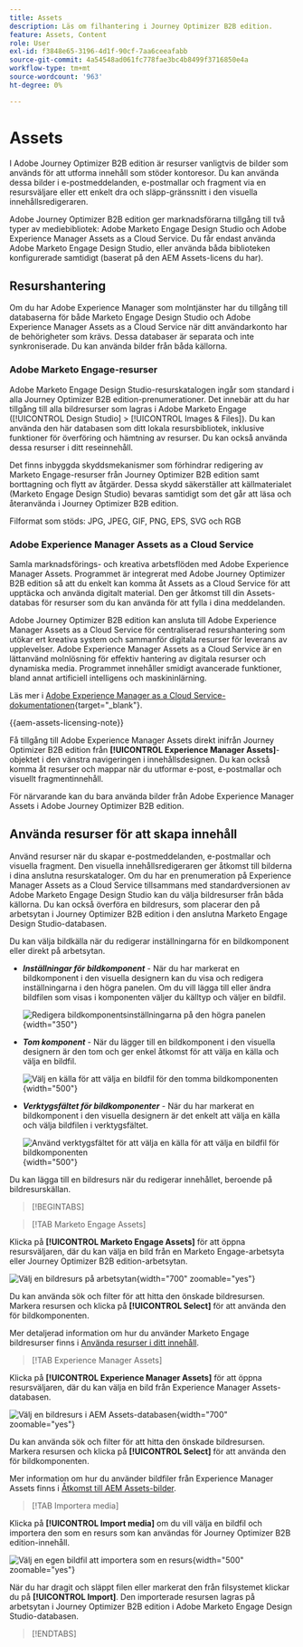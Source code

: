 ```yaml
---
title: Assets
description: Läs om filhantering i Journey Optimizer B2B edition.
feature: Assets, Content
role: User
exl-id: f3848e65-3196-4d1f-90cf-7aa6ceeafabb
source-git-commit: 4a54548ad061fc778fae3bc4b8499f3716850e4a
workflow-type: tm+mt
source-wordcount: '963'
ht-degree: 0%

---
```


# Assets

I Adobe Journey Optimizer B2B edition är resurser vanligtvis de bilder som används för att utforma innehåll som stöder kontoresor. Du kan använda dessa bilder i e-postmeddelanden, e-postmallar och fragment via en resursväljare eller ett enkelt dra och släpp-gränssnitt i den visuella innehållsredigeraren.

Adobe Journey Optimizer B2B edition ger marknadsförarna tillgång till två typer av mediebibliotek: Adobe Marketo Engage Design Studio och Adobe Experience Manager Assets as a Cloud Service. Du får endast använda Adobe Marketo Engage Design Studio, eller använda båda biblioteken konfigurerade samtidigt (baserat på den AEM Assets-licens du har).

## Resurshantering

Om du har Adobe Experience Manager som molntjänster har du tillgång till databaserna för både Marketo Engage Design Studio och Adobe Experience Manager Assets as a Cloud Service när ditt användarkonto har de behörigheter som krävs. Dessa databaser är separata och inte synkroniserade. Du kan använda bilder från båda källorna.

### Adobe Marketo Engage-resurser

Adobe Marketo Engage Design Studio-resurskatalogen ingår som standard i alla Journey Optimizer B2B edition-prenumerationer. Det innebär att du har tillgång till alla bildresurser som lagras i Adobe Marketo Engage ([!UICONTROL Design Studio] > [!UICONTROL Images & Files]). Du kan använda den här databasen som ditt lokala resursbibliotek, inklusive funktioner för överföring och hämtning av resurser. Du kan också använda dessa resurser i ditt reseinnehåll.

Det finns inbyggda skyddsmekanismer som förhindrar redigering av Marketo Engage-resurser från Journey Optimizer B2B edition samt borttagning och flytt av åtgärder. Dessa skydd säkerställer att källmaterialet (Marketo Engage Design Studio) bevaras samtidigt som det går att läsa och återanvända i Journey Optimizer B2B edition.

Filformat som stöds: JPG, JPEG, GIF, PNG, EPS, SVG och RGB

### Adobe Experience Manager Assets as a Cloud Service

Samla marknadsförings- och kreativa arbetsflöden med Adobe Experience Manager Assets. Programmet är integrerat med Adobe Journey Optimizer B2B edition så att du enkelt kan komma åt Assets as a Cloud Service för att upptäcka och använda digitalt material. Den ger åtkomst till din Assets-databas för resurser som du kan använda för att fylla i dina meddelanden.

Adobe Journey Optimizer B2B edition kan ansluta till Adobe Experience Manager Assets as a Cloud Service för centraliserad resurshantering som utökar ert kreativa system och sammanför digitala resurser för leverans av upplevelser. Adobe Experience Manager Assets as a Cloud Service är en lättanvänd molnlösning för effektiv hantering av digitala resurser och dynamiska media. Programmet innehåller smidigt avancerade funktioner, bland annat artificiell intelligens och maskininlärning.

Läs mer i [Adobe Experience Manager as a Cloud Service-dokumentationen](https://experienceleague.adobe.com/sv/docs/experience-manager-cloud-service/content/assets/overview){target="_blank"}.

{{aem-assets-licensing-note}}

Få tillgång till Adobe Experience Manager Assets direkt inifrån Journey Optimizer B2B edition från **[!UICONTROL Experience Manager Assets]**-objektet i den vänstra navigeringen i innehållsdesignen. Du kan också komma åt resurser och mappar när du utformar e-post, e-postmallar och visuellt fragmentinnehåll.

För närvarande kan du bara använda bilder från Adobe Experience Manager Assets i Adobe Journey Optimizer B2B edition.

## Använda resurser för att skapa innehåll

Använd resurser när du skapar e-postmeddelanden, e-postmallar och visuella fragment. Den visuella innehållsredigeraren ger åtkomst till bilderna i dina anslutna resurskataloger. Om du har en prenumeration på Experience Manager Assets as a Cloud Service tillsammans med standardversionen av Adobe Marketo Engage Design Studio kan du välja bildresurser från båda källorna. Du kan också överföra en bildresurs, som placerar den på arbetsytan i Journey Optimizer B2B edition i den anslutna Marketo Engage Design Studio-databasen.

Du kan välja bildkälla när du redigerar inställningarna för en bildkomponent eller direkt på arbetsytan.

* **_Inställningar för bildkomponent_** - När du har markerat en bildkomponent i den visuella designern kan du visa och redigera inställningarna i den högra panelen. Om du vill lägga till eller ändra bildfilen som visas i komponenten väljer du källtyp och väljer en bildfil.

  ![Redigera bildkomponentsinställningarna på den högra panelen](./assets/content-assets-image-settings.png){width="350"}

* **_Tom komponent_** - När du lägger till en bildkomponent i den visuella designern är den tom och ger enkel åtkomst för att välja en källa och välja en bildfil.

  ![Välj en källa för att välja en bildfil för den tomma bildkomponenten](./assets/content-assets-image-component-empty.png){width="500"}

* **_Verktygsfältet för bildkomponenter_** - När du har markerat en bildkomponent i den visuella designern är det enkelt att välja en källa och välja bildfilen i verktygsfältet.

  ![Använd verktygsfältet för att välja en källa för att välja en bildfil för bildkomponenten](./assets/content-assets-image-toolbar-settings.png){width="500"}

Du kan lägga till en bildresurs när du redigerar innehållet, beroende på bildresurskällan.

>[!BEGINTABS]

>[!TAB Marketo Engage Assets]

Klicka på **[!UICONTROL Marketo Engage Assets]** för att öppna resursväljaren, där du kan välja en bild från en Marketo Engage-arbetsyta eller Journey Optimizer B2B edition-arbetsytan.

![Välj en bildresurs på arbetsytan](./assets/content-assets-image-me-selected.png){width="700" zoomable="yes"}

Du kan använda sök och filter för att hitta den önskade bildresursen. Markera resursen och klicka på **[!UICONTROL Select]** för att använda den för bildkomponenten.

Mer detaljerad information om hur du använder Marketo Engage bildresurser finns i [Använda resurser i ditt innehåll](./marketo-engage-design-studio.md#use-assets-in-your-content).

>[!TAB Experience Manager Assets]

Klicka på **[!UICONTROL Experience Manager Assets]** för att öppna resursväljaren, där du kan välja en bild från Experience Manager Assets-databasen.

![Välj en bildresurs i AEM Assets-databasen](./assets/content-assets-image-aem-selected.png){width="700" zoomable="yes"}

Du kan använda sök och filter för att hitta den önskade bildresursen. Markera resursen och klicka på **[!UICONTROL Select]** för att använda den för bildkomponenten.

Mer information om hur du använder bildfiler från Experience Manager Assets finns i [Åtkomst till AEM Assets-bilder](./aem-assets.md#access-aem-assets-images).

>[!TAB Importera media]

Klicka på **[!UICONTROL Import media]** om du vill välja en bildfil och importera den som en resurs som kan användas för Journey Optimizer B2B edition-innehåll.

![Välj en egen bildfil att importera som en resurs](./assets/content-assets-image-import-file-selected.png){width="500" zoomable="yes"}

När du har dragit och släppt filen eller markerat den från filsystemet klickar du på **[!UICONTROL Import]**. Den importerade resursen lagras på arbetsytan i Journey Optimizer B2B edition i Adobe Marketo Engage Design Studio-databasen.

>[!ENDTABS]
